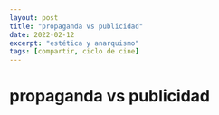 ```yaml
---
layout: post
title: "propaganda vs publicidad"
date: 2022-02-12
excerpt: "estética y anarquismo"
tags: [compartir, ciclo de cine]
---
```


# propaganda vs publicidad

